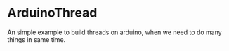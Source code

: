 # ArduinoThread

An simple example to build threads on arduino, when we need to do many things in same time.
